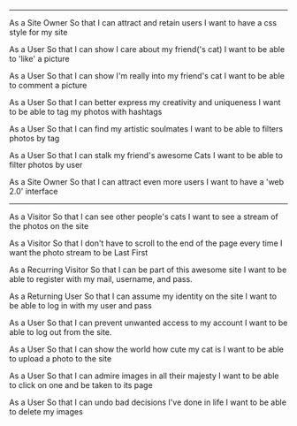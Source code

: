 
-----------------------------

As a Site Owner
So that I can attract and retain users
I want to have a css style for my site

As a User
So that I can show I care about my friend('s cat)
I want to be able to 'like' a picture

As a User
So that I can show I'm really into my friend's cat
I want to be able to comment a picture

As a User
So that I can better express my creativity and uniqueness
I want to be able to tag my photos with hashtags

As a User
So that I can find my artistic soulmates
I want to be able to filters photos by tag

As a User
So that I can stalk my friend's awesome Cats
I want to be able to filter photos by user

As a Site Owner
So that I can attract even more users
I want to have a 'web 2.0' interface

-------------------

As a Visitor
So that I can see other people's cats
I want to see a stream of the photos on the site

As a Visitor
So that I don't have to scroll to the end of the page every time
I want the photo stream to be Last First

As a Recurring Visitor
So that I can be part of this awesome site
I want to be able to register with my mail, username, and pass.

As a Returning User
So that I can assume my identity on the site
I want to be able to log in with my user and pass

As a User
So that I can prevent unwanted access to my account
I want to be able to log out from the site.

As a User
So that I can show the world how cute my cat is
I want to be able to upload a photo to the site

As a User
So that I can admire images in all their majesty
I want to be able to click on one and be taken to its page

As a User
So that I can undo bad decisions I've done in life
I want to be able to delete my images
